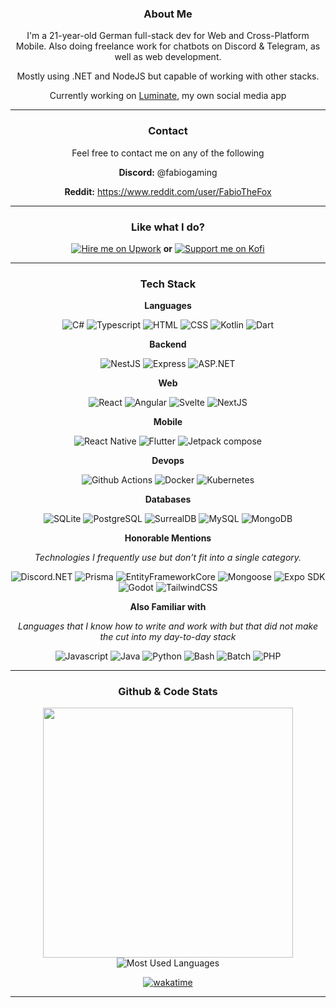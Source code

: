 <div align="center">
  
  ### **About Me**
  I'm a 21-year-old German full-stack dev for Web and Cross-Platform Mobile. Also doing freelance work for chatbots on Discord & Telegram, as well as web development.
  
  Mostly using .NET and NodeJS but capable of working with other stacks.

  Currently working on [Luminate](https://github.com/LuminateDev), my own social media app

---

  ### **Contact**

  Feel free to contact me on any of the following
  <div>
    
   **Discord:** @fabiogaming
   
   **Reddit:** https://www.reddit.com/user/FabioTheFox
   
  </div>

---

### Like what I do?
<div align="center">
  
  [![Hire me on Upwork](https://img.shields.io/badge/Hire%20Me%20On%20Upwork-6FDA44?style=for-the-badge&logo=upwork&logoColor=white)](https://upwork.com/freelancers/~0167fb718f2b74dcd6)
  <strong>or</strong>
  [![Support me on Kofi](https://img.shields.io/badge/Support%20Me%20On%20Kofi-FF6433?style=for-the-badge&logo=kofi&logoColor=white)](https://ko-fi.com/fabiothefox)
  
</div>
  

---
  
  ### **Tech Stack**
  **Languages**
  <div>
    
   ![C#](https://img.shields.io/badge/C%23-512BD4?style=for-the-badge&logo=.NET&logoColor=white)
   ![Typescript](https://img.shields.io/badge/TypeScript-3178C6?style=for-the-badge&logo=typescript&logoColor=white)
   ![HTML](https://img.shields.io/badge/HTML-E34F26?style=for-the-badge&logo=html5&logoColor=white)
   ![CSS](https://img.shields.io/badge/CSS-663399?style=for-the-badge&logo=css&logoColor=white)
   ![Kotlin](https://img.shields.io/badge/Kotlin-7F52FF?style=for-the-badge&logo=kotlin&logoColor=white)
   ![Dart](https://img.shields.io/badge/Dart-0175C2?style=for-the-badge&logo=dart&logoColor=white)
   
    
  </div>
  
  **Backend**
  <div>
    
   ![NestJS](https://img.shields.io/badge/NestJS-E0234E?style=for-the-badge&logo=nestjs&logoColor=white)
   ![Express](https://img.shields.io/badge/Express-000000?style=for-the-badge&logo=express&logoColor=white)
   ![ASP.NET](https://img.shields.io/badge/ASP.NET-512BD4?style=for-the-badge&logo=.NET&logoColor=white)

  </div>

  **Web**
  <div>
    
   ![React](https://img.shields.io/badge/React-61DAFB?style=for-the-badge&logo=react&logoColor=white)
   ![Angular](https://img.shields.io/badge/Angular-0F0F11?style=for-the-badge&logo=angular&logoColor=white)
   ![Svelte](https://img.shields.io/badge/Svelte-FF3E00?style=for-the-badge&logo=svelte&logoColor=white)
   ![NextJS](https://img.shields.io/badge/NextJS-000000?style=for-the-badge&logo=next.js&logoColor=white)
   
   
  </div>

  **Mobile**
  <div>
    
   ![React Native](https://img.shields.io/badge/React%20Native-61DAFB?style=for-the-badge&logo=react&logoColor=white)
   ![Flutter](https://img.shields.io/badge/Flutter-02569B?style=for-the-badge&logo=flutter&logoColor=white)
   ![Jetpack compose](https://img.shields.io/badge/Jetpack%20Compose-4285F4?style=for-the-badge&logo=jetpackCompose&logoColor=white)

   
  </div>

  **Devops**
  <div>

   ![Github Actions](https://img.shields.io/badge/Github%20Actions-2088FF?style=for-the-badge&logo=githubActions&logoColor=white)
   ![Docker](https://img.shields.io/badge/Docker-2496ED?style=for-the-badge&logo=docker&logoColor=white)
   ![Kubernetes](https://img.shields.io/badge/Kubernetes-326CE5?style=for-the-badge&logo=kubernetes&logoColor=white)
    
  </div>

  **Databases**
  <div>
    
   ![SQLite](https://img.shields.io/badge/SQLite-003B57?style=for-the-badge&logo=sqlite&logoColor=white)
   ![PostgreSQL](https://img.shields.io/badge/PostgreSQL-4169E1?style=for-the-badge&logo=postgresql&logoColor=white)
   ![SurrealDB](https://img.shields.io/badge/SurrealDB-FF00A0?style=for-the-badge&logo=surrealdb&logoColor=white)
   ![MySQL](https://img.shields.io/badge/MySQL-4479A1?style=for-the-badge&logo=mysql&logoColor=white)
   ![MongoDB](https://img.shields.io/badge/MongoDB-47A248?style=for-the-badge&logo=mongodb&logoColor=white)

   
  </div>

  **Honorable Mentions**
  
  _Technologies I frequently use but don’t fit into a single category._
  <div>

   ![Discord.NET](https://img.shields.io/badge/Discord.NET-5865F2?style=for-the-badge&logo=.NET&logoColor=white)
   ![Prisma](https://img.shields.io/badge/Prisma-2D3748?style=for-the-badge&logo=prisma&logoColor=white)
   ![EntityFrameworkCore](https://img.shields.io/badge/EntityFrameworkCore-512BD4?style=for-the-badge&logo=.NET&logoColor=white)
   ![Mongoose](https://img.shields.io/badge/Mongoose-880000?style=for-the-badge&logo=mongoose&logoColor=white)
   ![Expo SDK](https://img.shields.io/badge/Expo%20SDK-1C2024?style=for-the-badge&logo=expo&logoColor=white)
   ![Godot](https://img.shields.io/badge/Godot-478CBF?style=for-the-badge&logo=godotengine&logoColor=white)
   ![TailwindCSS](https://img.shields.io/badge/TailwindCSS%20%26%20NativeWind-06B6D4?style=for-the-badge&logo=tailwindcss&logoColor=white)
   
  </div>


  **Also Familiar with**
  
  _Languages that I know how to write and work with but that did not make the cut into my day-to-day stack_

  <div>
    
  ![Javascript](https://img.shields.io/badge/Javascript-F7DF1E?style=for-the-badge&logo=javascript&logoColor=white) 
  ![Java](https://img.shields.io/badge/Java-000000?style=for-the-badge&logo=openjdk&logoColor=white)
  ![Python](https://img.shields.io/badge/Python-3776AB?style=for-the-badge&logo=python&logoColor=white)
  ![Bash](https://img.shields.io/badge/Bash-4EAA25?style=for-the-badge&logo=gnubash&logoColor=white)
  ![Batch](https://img.shields.io/badge/Batch-4EAA25?style=for-the-badge&logo=gnubash&logoColor=white)
  ![PHP](https://img.shields.io/badge/PHP-777BB4?style=for-the-badge&logo=php&logoColor=white)

  </div>
  

  

  

---

  ### **Github & Code Stats**

  <div>

   <img src="https://github-readme-stats.vercel.app/api?username=fabiogaming&show_icons=true&theme=radical&include_all_commits=true" width="400">
   <img src="https://github-readme-stats.vercel.app/api/top-langs/?username=fabiogaming&layout=compact&theme=radical" alt="Most Used Languages">
   
   [![wakatime](https://wakatime.com/badge/user/f9f26bd5-f666-4a74-a821-cdeb5ba176ed.svg?style=for-the-badge)](https://wakatime.com/@f9f26bd5-f666-4a74-a821-cdeb5ba176ed)
   
  </div>

---
  
</div>
